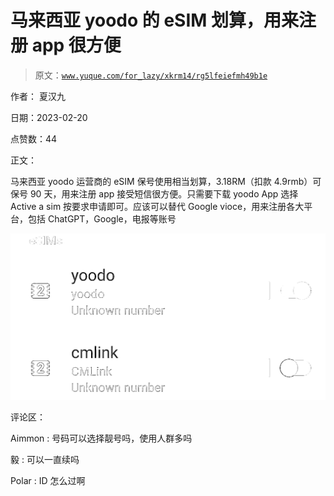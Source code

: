 # 马来西亚 yoodo 的 eSIM 划算，用来注册 app 很方便

> 原文：[`www.yuque.com/for_lazy/xkrm14/rg5lfeiefmh49b1e`](https://www.yuque.com/for_lazy/xkrm14/rg5lfeiefmh49b1e)

作者： 夏汉九

日期：2023-02-20

点赞数：44

正文：

马来西亚 yoodo 运营商的 eSIM 保号使用相当划算，3.18RM（扣款 4.9rmb）可保号 90 天，用来注册 app 接受短信很方便。只需要下载 yoodo App 选择 Active a sim 按要求申请即可。应该可以替代 Google vioce，用来注册各大平台，包括 ChatGPT，Google，电报等账号

![](img/b8b95e92d6ba810ecf69945427cce10d.png)

评论区：

Aimmon : 号码可以选择靓号吗，使用人群多吗

毅 : 可以一直续吗

Polar : ID 怎么过啊



